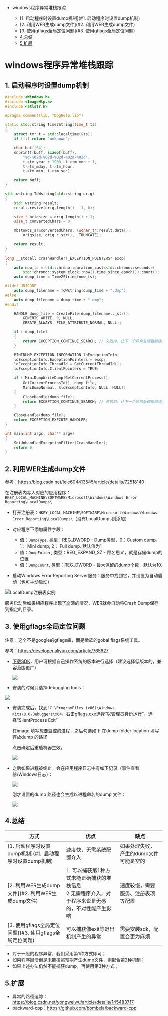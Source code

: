 - windows程序异常堆栈跟踪

  - [1. 启动程序时设置dump机制](#1. 启动程序时设置dump机制)
  - [2. 利用WER生成dump文件](#2. 利用WER生成dump文件)
  - [3. 使用gflags全局定位问题](#3. 使用gflags全局定位问题)
  - [4.总结](#4.总结)
  - [5.扩展](#5.扩展)
  
  

# windows程序异常堆栈跟踪

## 1. 启动程序时设置dump机制

```c++
#include <Windows.h>
#include <ImageHlp.h>
#include <atlstr.h>

#pragma comment(lib, "DbgHelp.lib")

static std::string Time2String(time_t ts)
{
    struct tm* t = std::localtime(&ts);
    if (!t) return "unknown";

    char buff[64];
    snprintf(buff, sizeof(buff),
        "%d-%02d-%02d-%02d-%02d-%02d",
        t->tm_year + 1900, t->tm_mon + 1,
        t->tm_mday, t->tm_hour,
        t->tm_min, t->tm_sec);

    return buff;
}

std::wstring ToWstring(std::string orig)
{
    std::wstring result;
    result.resize(orig.length() - 1, 0);

    size_t origsize = orig.length() + 1;
    size_t convertedChars = 0;

    mbstowcs_s(&convertedChars, (wchar_t*)result.data(),
        origsize, orig.c_str(), _TRUNCATE);

    return result;
}

long __stdcall CrashHandler(_EXCEPTION_POINTERS* excp)
{
    auto now_ts = std::chrono::duration_cast<std::chrono::seconds>(
        std::chrono::system_clock::now().time_since_epoch()).count();
    auto dump_time = Time2String(now_ts);

#ifdef UNICODE
    auto dump_filename = ToWstring(dump_time + ".dmp");
#else
    auto dump_filename = dump_time + ".dmp";
#endif

    HANDLE dump_file = CreateFile(dump_filename.c_str(),
        GENERIC_WRITE, 0, NULL,
        CREATE_ALWAYS, FILE_ATTRIBUTE_NORMAL, NULL);

    if (!dump_file)
    {
        return EXCEPTION_CONTINUE_SEARCH; // 失败时，让下一个异常处理器继续处理
    }

    MINIDUMP_EXCEPTION_INFORMATION loExceptionInfo;
    loExceptionInfo.ExceptionPointers = excp;
    loExceptionInfo.ThreadId = GetCurrentThreadId();
    loExceptionInfo.ClientPointers = TRUE;

    if (!MiniDumpWriteDump(GetCurrentProcess(),
        GetCurrentProcessId(), dump_file,
        MiniDumpNormal, &loExceptionInfo, NULL, NULL))
    {
        CloseHandle(dump_file);
        return EXCEPTION_CONTINUE_SEARCH; // 失败时，让下一个异常处理器继续处理
    }

    CloseHandle(dump_file);
    return EXCEPTION_EXECUTE_HANDLER;
}

int main(int argc, char** argv)
{
    SetUnhandledExceptionFilter(CrashHandler);
    return 0;
}
```



## 2. 利用WER生成dump文件

参考：https://blog.csdn.net/lele604413545/article/details/72518140

在注册表内写入对应的应用程序：`HKEY_LOCAL_MACHINE\SOFTWARE\Microsoft\Windows\Windows Error Reporting\LocalDumps\`

- 打开注册表：`HKEY_LOCAL_MACHINE\SOFTWARE\Microsoft\Windows\Windows Error Reporting\LocalDumps\`（没有LocalDumps则添加）

- 对应程序下添加属性字段：

  - 值：`DumpType`, 类型：REG_DWORD - Dump类型，0：Custom dump， 1： Mini dump, 2： Full dump. 默认值为1
  - 值：`DumpFolder`, 类型：REG_EXPAND_SZ - 顾名思义，就是存储dump的位置
  - 值：`DumpCount`, 类型：REG_DWORD - 最大保留的dump个数，默认为10.

- 启动Windows Error Reporting Server服务：服务中找到它，并设置为自动启动（也可手动启动）

![LocalDump注册表实例](./img/LocalDump.png)

服务启动后如果相应程序出现了崩溃的情况，WER就会自动将Crash Dump保存到指定的目录。



## 3. 使用gflags全局定位问题

注意：这个不是google的gflags库，而是微软的gobal flags系统工具。

参考：https://developer.aliyun.com/article/765827

- [下载SDK](https://developer.microsoft.com/zh-cn/windows/downloads/sdk-archive)，用户可根据自己操作系统的版本进行选择（建议选择低版本的，兼容范围更广）

  ![](./img/gflags-sdk.png)

- 安装的时候只选择debugging tools：

![](./img/gflags-install.png)

- 安装完成后，找到` "C:\ProgramFiles (x86)\Windows Kits\8.0\Debuggers\x64 `，右击gflags.exe选择“以管理员身份运行”，选择“SilentProcess Exit”

  在image 填写想要监控的进程，之后勾选如下
  在dump folder location 填写存放dump 的路径

  点击确定后重启机器生效。

  ![](./img/gflags-setting.png)

- 之后如果进程被终止，会在应用程序日志中有如下记录（事件查看器/Windows日志）：

  ![](./img/gflags-event.png)
  
  刚才设置的dump 路径也会生成以进程命名的dump 文件：
  
  ![](./img/gflags-dump.png)



## 4.总结

| 方式                                                    | 优点                                                         | 缺点                                   |
| ------------------------------------------------------- | ------------------------------------------------------------ | -------------------------------------- |
| [1. 启动程序时设置dump机制](#1. 启动程序时设置dump机制) | 速度快，无需系统配置介入                                     | 如果处理失败，产生的dump文件可能是空的 |
| [2. 利用WER生成dump文件](#2. 利用WER生成dump文件)       | 1. 可以捕获第1种方式未能正确捕获的堆栈信息<br>2.无需程序介入，对于程序来说是无感的，不对性能产生影响 | 速度较慢，需要服务、注册表项等配置     |
| [3. 使用gflags全局定位问题](#3. 使用gflags全局定位问题) | 可以捕获像exit等退出机制产生的异常                           | 需要安装sdk，配置会更为麻烦            |

- 对于一般的程序异常，我们采用第1种方式即可；
- 如果程序崩溃但是未能按照预期产生dump文件，则配合第2种机制；
- 如果上述办法仍然不能捕获dump，再使用第3种方式；



## 5.扩展

- 异常的路径追踪：https://blog.csdn.net/yongweiwu/article/details/145483717
- backward-cpp：https://github.com/bombela/backward-cpp

